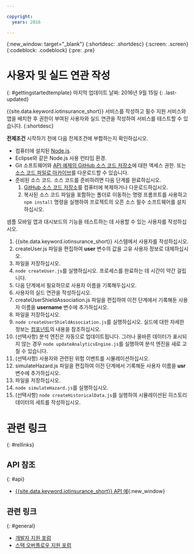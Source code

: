 ```yaml
---

copyright:
  years: 2016

---
```


<!-- Common attributes used in the template are defined as follows: -->
{:new_window: target="\_blank"}
{:shortdesc: .shortdesc}
{:screen: .screen}
{:codeblock: .codeblock}
{:pre: .pre}


<!-- {{site.data.keyword.iotinsurance_full}}  {{site.data.keyword.iotinsurance_short}}  -->


# 사용자 및 실드 연관 작성
{: #gettingstartedtemplate}
마지막 업데이트 날짜: 2016년 9월 15일
{: .last-updated}

{{site.data.keyword.iotinsurance_short}} 서비스를 작성하고 필수 지원 서비스와 앱을 배치한 후 권한이 부여된 사용자와 실드 연관을 작성하여 서비스를 테스트할 수 있습니다.
{:shortdesc}

**전제조건** 시작하기 전에 다음 전제조건에 부합하는지 확인하십시오.

- 컴퓨터에 설치된 [Node.js](https://nodejs.org/en/).   
- Eclipse와 같은 Node.js 사용 런타임 환경.
- Git 소프트웨어와 [API 예제의 GitHub 소스 코드 저장소](https://github.com/IBM-Bluemix/iot4i-api-examples-nodejs)에 대한 액세스 권한.
 또는 [소스 코드 파일로 아카이브](https://github.com/IBM-Bluemix/iot4i-api-examples-nodejs/archive/master.zip)를 다운로드할 수 있습니다.
- 준비된 소스 코드. 소스 코드를 준비하려면 다음 단계를 완료하십시오.
  1. [GitHub 소스 코드 저장소](https://github.com/IBM-Bluemix/iot4i-api-examples-nodejs)를 컴퓨터에 복제하거나 다운로드하십시오.
  2. 복사된 소스 코드 파일을 포함하는 폴더로 이동하는 명령 프롬프트를 사용하고 `npm install` 명령을 실행하여 프로젝트의 오픈 소스 필수 소프트웨어를 설치하십시오.

샘플 모바일 앱과 대시보드의 기능을 테스트하는 데 사용할 수 있는 사용자를 작성하십시오.

1. {{site.data.keyword.iotinsurance_short}} 시스템에서 사용자를 작성하십시오.
  1. createUser.js 파일을 편집하여 **user** 변수의 값을 고유 사용자 정보로 대체하십시오.
  2. 파일을 저장하십시오.
  3. `node createUser.js`를 실행하십시오. 프로세스를 완료하는 데 시간이 약간 걸립니다.
  4. 다음 단계에서 필요하므로 사용자 이름을 기록해두십시오.
2. 사용자의 실드 연관을 작성하십시오.
  1. createUserShieldAssociation.js 파일을 편집하여 이전 단계에서 기록해둔 사용자 이름을 **username** 변수에 추가하십시오.
  2. 파일을 저장하십시오.
  3. `node createUserShieldAssociation.js`를 실행하십시오. 실드에 대한 자세한 정보는 [컴포넌트](iotinsurance_overview.html#components)의 내용을 참조하십시오. 
3. (선택사항) 분석 엔진은 자동으로 업데이트됩니다. 그러나 올바른 데이터가 표시되지 않는 경우 `node updateAnalyticsEngine.js`를 실행하여 분석 엔진을 새로 고칠 수 있습니다.
4. (선택사항) 사용자와 관련된 위험 이벤트를 시뮬레이션하십시오.
  1. simulateHazard.js 파일을 편집하여 이전 단계에서 기록해둔 사용자 이름을 **usr** 변수에 추가하십시오.
  2. 파일을 저장하십시오.
  3. `node simulateHazard.js`를 실행하십시오.
5. (선택사항) `node createHistoricalData.js`를 실행하여 시뮬레이션된 히스토리 데이터의 세트를 작성하십시오.


# 관련 링크
{: #rellinks}

## API 참조
{: #api}
* [{{site.data.keyword.iotinsurance_short}} API 예](https://iot4i-docs-api.mybluemix.net/dist/){:new_window}

## 관련 링크
{: #general}
* [개발자 지원 포럼](https://developer.ibm.com/answers/search.html?f=&type=question&redirect=search%2Fsearch&sort=relevance&q=%2B[iot]%20%2B[bluemix])
* [스택 오버플로우 지원 포럼](http://stackoverflow.com/questions/tagged/ibm-bluemix)

